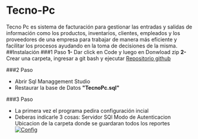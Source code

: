 # Tecno-Pc
Tecno Pc es sistema de facturación para gestionar las entradas y salidas de información como los productos, inventarios, clientes, empleados y los proveedores de una empresa para trabajar de manera más eficiente y facilitar los procesos ayudando en la toma de decisiones de la misma.
##Instalación
###1 Paso
**1-** Dar click en Code y luego en Donwload zip
**2-** Crear una carpeta, ingresar a git bash y ejecutar
	[Repositorio github](https://github.com/lagos343/Tecno-Pc.git "Repositorio github")

###2 Paso
- Abrir Sql Managgement Studio
- Restaurar la base de Datos **"TecnoPc.sql"**

###3 Paso
- La primera vez el programa pedira configuración incial
- Deberas indicarle 3 cosas:
		Servidor SQl
		Modo de Autenticacion
		Ubicacion de la carpeta donde se guardaran todos los reportes
[![Config](https "Config")](http://https://github.com/lagos343/Tecno-Pc/blob/master/Resources/Config%20inicial.png "Config")
